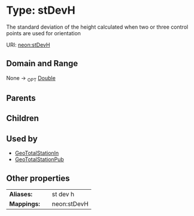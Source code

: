 
# Type: stDevH


The standard deviation of the height calculated when two or three control points are used for orientation

URI: [neon:stDevH](https://data.neonscience.org/stDevH)


## Domain and Range

None ->  <sub>OPT</sub> [Double](types/Double.md)

## Parents


## Children


## Used by

 * [GeoTotalStationIn](GeoTotalStationIn.md)
 * [GeoTotalStationPub](GeoTotalStationPub.md)

## Other properties

|  |  |  |
| --- | --- | --- |
| **Aliases:** | | st dev h |
| **Mappings:** | | neon:stDevH |

